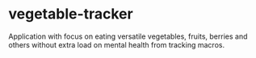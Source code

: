 # vegetable-tracker
Application with focus on eating versatile vegetables, fruits, berries and others without extra load on mental health from tracking macros.
